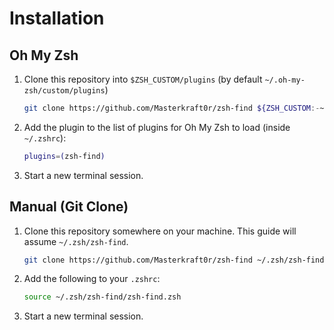 # Installation

## Oh My Zsh

1. Clone this repository into `$ZSH_CUSTOM/plugins` (by default `~/.oh-my-zsh/custom/plugins`)

    ```sh
    git clone https://github.com/Masterkraft0r/zsh-find ${ZSH_CUSTOM:-~/.oh-my-zsh/custom}/plugins/zsh-find
    ```

2. Add the plugin to the list of plugins for Oh My Zsh to load (inside `~/.zshrc`):

    ```sh
    plugins=(zsh-find)
    ```

3. Start a new terminal session.

## Manual (Git Clone)

1. Clone this repository somewhere on your machine. This guide will assume `~/.zsh/zsh-find`.

    ```sh
    git clone https://github.com/Masterkraft0r/zsh-find ~/.zsh/zsh-find
    ```

2. Add the following to your `.zshrc`:

    ```sh
    source ~/.zsh/zsh-find/zsh-find.zsh
    ```

3. Start a new terminal session.
